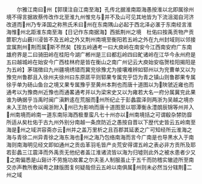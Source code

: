 <!-- { "loadSidebar": true } -->
　　尔雅江南曰州【郭璞注自江南至海】孔传北据淮南距海愚按淮以北即属徐州境不得言据故蔡传改作北至淮九州惟兖与并不及山可见其地皆为下流沮洳自河济改道而州乃专泽国之称熊氏禾曰州在东南隅山必起于西北泽必滙于东南经言淮海惟州北距淮东南至海【日记作东南据海】西抵荆州之境　杜佑曰按禹贡物产贡篚职方山薮川浸皆不及五岭之外又荆州南境至衡阳若五岭之外在九州封域则以邻接宜属荆州荆而属斯不然矣【按五岭通考一曰大庾岭在南安今江西南安府广东南雄府界是二曰骑田岭在桂阳今湖广郴州是三曰都尨岭四曰甿诸岭在江华今永州府是五曰越城岭在始安今广西桂林府是皆在衡山之南广州记云大庾始安临贺桂阳揭阳是为五岭】茅瑞徴曰九州疆境绣错而冀兖徐豫尤为接壤难辨如郓州以为兖曹单又以为豫兖州鲁郡且入徐州夫徐州曰东原厎平则郓果专属兖乎岱为青之镇山则鲁郡果专属徐乎单为砀山鱼台之境又果专属豫乎至黄州本荆也而唐十道图以为陜虢近雍也而通考以为豫商州近豫也而通畧通考并以为梁宋史又以为雍若大名一府分属冀兖此果谁为确据乎当禹时闽广滇黔逺在荒服而州所纪止于彭蠡震泽则两浙为吴越之境亦未入王防也今以闽浙附入州已为影响而唐十道图至以鄂潭衡永澧朗辰锦等州并入州南境而岭南一道东南际海西极羣蛮凡七十州亦以州南境括之可谓殽杂棼防靡所适从矣杜佑于古九州外别分南越一条庶防近之愚按自晋以下歴代史皆云五岭南至海是州之域洪容斋亦云州并之盖万里析之且百郡其延袤之广可知经所云淮海之海与青徐二州异青徐之海东海也州之海乃包络南海而言今广南是也导黒水入于南海则南海明见经文即如通州之贡齿革羽毛皆产炎荒安得谓五岭之表必非方贡所及耶若彭蠡三江震泽而外禹贡无他纪者盖江淮诸流皆以海为归墟则此外之被水患者少又之南偏悉是山谿计不劳施功故畧之尔夫圣人制服虽止于五千而防稽实辙迹所至南交亦声教所敷闽粤之隷版图复何疑哉但云五岭以南俱属州则未必然当分辖荆二州之域
